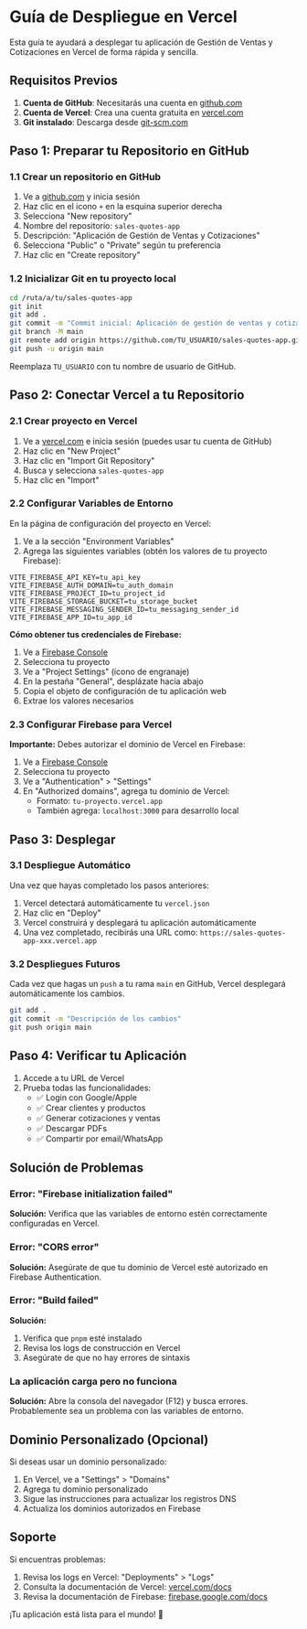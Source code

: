 # Guía de Despliegue en Vercel

Esta guía te ayudará a desplegar tu aplicación de Gestión de Ventas y Cotizaciones en Vercel de forma rápida y sencilla.

## Requisitos Previos

1. **Cuenta de GitHub**: Necesitarás una cuenta en [github.com](https://github.com)
2. **Cuenta de Vercel**: Crea una cuenta gratuita en [vercel.com](https://vercel.com)
3. **Git instalado**: Descarga desde [git-scm.com](https://git-scm.com)

## Paso 1: Preparar tu Repositorio en GitHub

### 1.1 Crear un repositorio en GitHub

1. Ve a [github.com](https://github.com) y inicia sesión
2. Haz clic en el icono `+` en la esquina superior derecha
3. Selecciona "New repository"
4. Nombre del repositorio: `sales-quotes-app`
5. Descripción: "Aplicación de Gestión de Ventas y Cotizaciones"
6. Selecciona "Public" o "Private" según tu preferencia
7. Haz clic en "Create repository"

### 1.2 Inicializar Git en tu proyecto local

```bash
cd /ruta/a/tu/sales-quotes-app
git init
git add .
git commit -m "Commit inicial: Aplicación de gestión de ventas y cotizaciones"
git branch -M main
git remote add origin https://github.com/TU_USUARIO/sales-quotes-app.git
git push -u origin main
```

Reemplaza `TU_USUARIO` con tu nombre de usuario de GitHub.

## Paso 2: Conectar Vercel a tu Repositorio

### 2.1 Crear proyecto en Vercel

1. Ve a [vercel.com](https://vercel.com) e inicia sesión (puedes usar tu cuenta de GitHub)
2. Haz clic en "New Project"
3. Haz clic en "Import Git Repository"
4. Busca y selecciona `sales-quotes-app`
5. Haz clic en "Import"

### 2.2 Configurar Variables de Entorno

En la página de configuración del proyecto en Vercel:

1. Ve a la sección "Environment Variables"
2. Agrega las siguientes variables (obtén los valores de tu proyecto Firebase):

```
VITE_FIREBASE_API_KEY=tu_api_key
VITE_FIREBASE_AUTH_DOMAIN=tu_auth_domain
VITE_FIREBASE_PROJECT_ID=tu_project_id
VITE_FIREBASE_STORAGE_BUCKET=tu_storage_bucket
VITE_FIREBASE_MESSAGING_SENDER_ID=tu_messaging_sender_id
VITE_FIREBASE_APP_ID=tu_app_id
```

**Cómo obtener tus credenciales de Firebase:**

1. Ve a [Firebase Console](https://console.firebase.google.com)
2. Selecciona tu proyecto
3. Ve a "Project Settings" (ícono de engranaje)
4. En la pestaña "General", desplázate hacia abajo
5. Copia el objeto de configuración de tu aplicación web
6. Extrae los valores necesarios

### 2.3 Configurar Firebase para Vercel

**Importante:** Debes autorizar el dominio de Vercel en Firebase:

1. Ve a [Firebase Console](https://console.firebase.google.com)
2. Selecciona tu proyecto
3. Ve a "Authentication" > "Settings"
4. En "Authorized domains", agrega tu dominio de Vercel:
   - Formato: `tu-proyecto.vercel.app`
   - También agrega: `localhost:3000` para desarrollo local

## Paso 3: Desplegar

### 3.1 Despliegue Automático

Una vez que hayas completado los pasos anteriores:

1. Vercel detectará automáticamente tu `vercel.json`
2. Haz clic en "Deploy"
3. Vercel construirá y desplegará tu aplicación automáticamente
4. Una vez completado, recibirás una URL como: `https://sales-quotes-app-xxx.vercel.app`

### 3.2 Despliegues Futuros

Cada vez que hagas un `push` a tu rama `main` en GitHub, Vercel desplegará automáticamente los cambios.

```bash
git add .
git commit -m "Descripción de los cambios"
git push origin main
```

## Paso 4: Verificar tu Aplicación

1. Accede a tu URL de Vercel
2. Prueba todas las funcionalidades:
   - ✅ Login con Google/Apple
   - ✅ Crear clientes y productos
   - ✅ Generar cotizaciones y ventas
   - ✅ Descargar PDFs
   - ✅ Compartir por email/WhatsApp

## Solución de Problemas

### Error: "Firebase initialization failed"

**Solución:** Verifica que las variables de entorno estén correctamente configuradas en Vercel.

### Error: "CORS error"

**Solución:** Asegúrate de que tu dominio de Vercel esté autorizado en Firebase Authentication.

### Error: "Build failed"

**Solución:** 
1. Verifica que `pnpm` esté instalado
2. Revisa los logs de construcción en Vercel
3. Asegúrate de que no hay errores de sintaxis

### La aplicación carga pero no funciona

**Solución:** Abre la consola del navegador (F12) y busca errores. Probablemente sea un problema con las variables de entorno.

## Dominio Personalizado (Opcional)

Si deseas usar un dominio personalizado:

1. En Vercel, ve a "Settings" > "Domains"
2. Agrega tu dominio personalizado
3. Sigue las instrucciones para actualizar los registros DNS
4. Actualiza los dominios autorizados en Firebase

## Soporte

Si encuentras problemas:

1. Revisa los logs en Vercel: "Deployments" > "Logs"
2. Consulta la documentación de Vercel: [vercel.com/docs](https://vercel.com/docs)
3. Revisa la documentación de Firebase: [firebase.google.com/docs](https://firebase.google.com/docs)

¡Tu aplicación está lista para el mundo! 🚀

